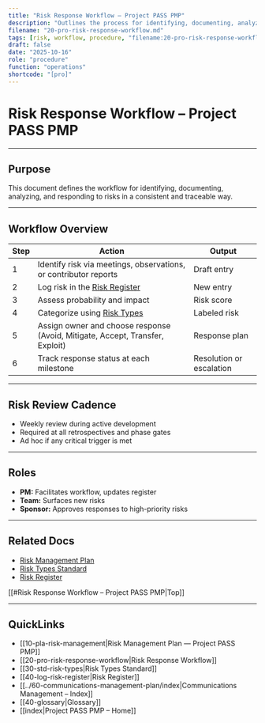 ```yaml
---
title: "Risk Response Workflow — Project PASS PMP"
description: "Outlines the process for identifying, documenting, analyzing, and responding to risks in a consistent and traceable manner."
filename: "20-pro-risk-response-workflow.md"
tags: [risk, workflow, procedure, "filename:20-pro-risk-response-workflow.md"]
draft: false
date: "2025-10-16"
role: "procedure"
function: "operations"
shortcode: "[pro]"
---
```


# Risk Response Workflow – Project PASS PMP  

---

## Purpose

This document defines the workflow for identifying, documenting, analyzing, and responding to risks in a consistent and traceable way.

---

## Workflow Overview

| Step | Action | Output |
|------|--------|--------|
| 1 | Identify risk via meetings, observations, or contributor reports | Draft entry |
| 2 | Log risk in the [Risk Register](log-risk-register.md) | New entry |
| 3 | Assess probability and impact | Risk score |
| 4 | Categorize using [Risk Types](std-risk-types.md) | Labeled risk |
| 5 | Assign owner and choose response (Avoid, Mitigate, Accept, Transfer, Exploit) | Response plan |
| 6 | Track response status at each milestone | Resolution or escalation |

---

## Risk Review Cadence

- Weekly review during active development  
- Required at all retrospectives and phase gates  
- Ad hoc if any critical trigger is met

---

## Roles

- **PM:** Facilitates workflow, updates register  
- **Team:** Surfaces new risks  
- **Sponsor:** Approves responses to high-priority risks

---

## Related Docs

- [Risk Management Plan](pla-risk-management.md)  
- [Risk Types Standard](std-risk-types.md)  
- [Risk Register](log-risk-register.md)

[[#Risk Response Workflow – Project PASS PMP|Top]]

---

## QuickLinks
- [[10-pla-risk-management|Risk Management Plan — Project PASS PMP]]
- [[20-pro-risk-response-workflow|Risk Response Workflow]]
- [[30-std-risk-types|Risk Types Standard]]
- [[40-log-risk-register|Risk Register]]
- [[../60-communications-management-plan/index|Communications Management – Index]]
- [[40-glossary|Glossary]]
- [[index|Project PASS PMP – Home]]
